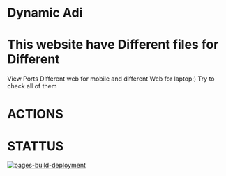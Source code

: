 # Dynamic Adi

# This website have Different files for Different
View Ports 
Different web for mobile and different Web for 
laptop:) 
Try to check all of them 
# ACTIONS 
# STATTUS 

[![pages-build-deployment](https://github.com/loverboyXD/loverboyXD.github.io/actions/workflows/pages/pages-build-deployment/badge.svg)](https://github.com/loverboyXD/loverboyXD.github.io/actions/workflows/pages/pages-build-deployment)
